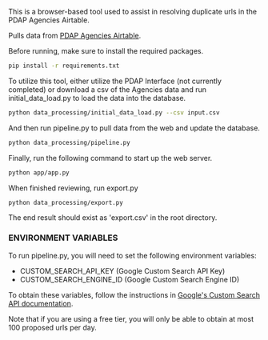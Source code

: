 This is a browser-based tool used to assist in resolving duplicate urls in the PDAP Agencies Airtable.

Pulls data from [PDAP Agencies Airtable](https://airtable.com/app473MWXVJVaD7Es/shr43ihbyM8DDkKx4/tblpnd3ei5SlibcCX).

Before running, make sure to install the required packages.

```bash
pip install -r requirements.txt
```

To utilize this tool, either utilize the PDAP Interface (not currently completed) or download a csv of the Agencies data and run initial_data_load.py to load the data into the database.

```bash
python data_processing/initial_data_load.py --csv input.csv
```

And then run pipeline.py to pull data from the web and update the database.

```bash
python data_processing/pipeline.py
```

Finally, run the following command to start up the web server.

```bash
python app/app.py
```

When finished reviewing, run export.py

```base
python data_processing/export.py
```

The end result should exist as 'export.csv' in the root directory. 

### ENVIRONMENT VARIABLES
To run pipeline.py, you will need to set the following environment variables:

- CUSTOM_SEARCH_API_KEY (Google Custom Search API Key)
- CUSTOM_SEARCH_ENGINE_ID (Google Custom Search Engine ID)

To obtain these variables, follow the instructions in [Google's Custom Search API documentation](https://developers.google.com/custom-search/v1/overview).

Note that if you are using a free tier, you will only be able to obtain at most 100 proposed urls per day.